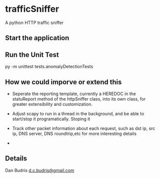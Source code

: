 # trafficSniffer
A python HTTP traffic sniffer

## Start the application

## Run the Unit Test
py -m unittest tests.anomalyDetectionTests

## How we could imporve or extend this
- Seperate the reporting template, currently a HEREDOC in the statuReport method of the httpSniffer class, into its own class, for greater extensibility and customization.

- Adjust scapy to run in a thread in the background, and be able to start/stop it programatically.  Stoping it 

- Track  other packet information about each request, such as dst ip, src ip, DNS server, DNS roundtrip,etc for more interesting details
- 

## Details
Dan Budris <d.c.budris@gmail.com>